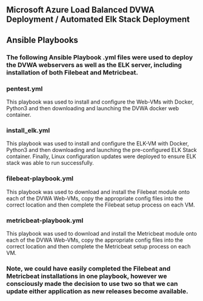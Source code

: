 ## Microsoft Azure Load Balanced DVWA Deployment / Automated Elk Stack Deployment

## Ansible Playbooks


### The following Ansible Playbook .yml files were used to deploy the DVWA webservers as well as the ELK server, including installation of both Filebeat and Metricbeat.



### pentest.yml

This playbook was used to install and configure the Web-VMs with Docker, Python3 and then downloading and launching the DVWA docker web container.

### install_elk.yml

This playbook was used to install and configure the ELK-VM with Docker, Python3 and then downloading and launching the pre-configured ELK Stack container.  Finally, Linux configuration updates were deployed to ensure ELK stack was able to run successfully.

### filebeat-playbook.yml

This playbook was used to download and install the Filebeat module onto each of the DVWA Web-VMs, copy the appropriate config files into the correct location and then complete the Filebeat setup process on each VM.

### metricbeat-playbook.yml

This playbook was used to download and install the Metricbeat module onto each of the DVWA Web-VMs, copy the appropriate config files into the correct location and then complete the Metricbeat setup process on each VM.


### Note, we could have easily completed the Filebeat and Metricbeat installations in one playbook, however we consciously made the decision to use two so that we can update either application as new releases become available.

 